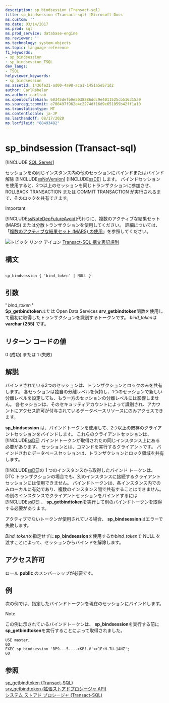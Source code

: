 ```yaml
---
description: sp_bindsession (Transact-sql)
title: sp_bindsession (Transact-sql) |Microsoft Docs
ms.custom: ''
ms.date: 03/14/2017
ms.prod: sql
ms.prod_service: database-engine
ms.reviewer: ''
ms.technology: system-objects
ms.topic: language-reference
f1_keywords:
- sp_bindsession
- sp_bindsession_TSQL
dev_langs:
- TSQL
helpviewer_keywords:
- sp_bindsession
ms.assetid: 1436fe21-ad00-4a98-aca1-1451a5e571d2
author: CarlRabeler
ms.author: carlrab
ms.openlocfilehash: 60345defb9e5038286ddc9e4011525cb516315a9
ms.sourcegitcommit: e700497f962e4c2274df16d9e651059b42ff1a10
ms.translationtype: MT
ms.contentlocale: ja-JP
ms.lasthandoff: 08/17/2020
ms.locfileid: "88493482"
---
```

# <a name="sp_bindsession-transact-sql"></a>sp_bindsession (Transact-sql)
[!INCLUDE [SQL Server](../../includes/applies-to-version/sqlserver.md)]

  セッションをの同じインスタンス内の他のセッションにバインドまたはバインド解除 [!INCLUDE[ssNoVersion](../../includes/ssnoversion-md.md)] [!INCLUDE[ssDE](../../includes/ssde-md.md)] します。 バインドセッションを使用すると、2つ以上のセッションを同じトランザクションに参加させ、ROLLBACK TRANSACTION または COMMIT TRANSACTION が実行されるまで、そのロックを共有できます。  
  
> [!IMPORTANT]  
>  [!INCLUDE[ssNoteDepFutureAvoid](../../includes/ssnotedepfutureavoid-md.md)]代わりに、複数のアクティブな結果セット (MARS) または分散トランザクションを使用してください。 詳細については、「[複数のアクティブな結果セット &#40;MARS&#41; の使用](../../relational-databases/native-client/features/using-multiple-active-result-sets-mars.md)」を参照してください。  
  
 ![トピック リンク アイコン](../../database-engine/configure-windows/media/topic-link.gif "トピック リンク アイコン") [Transact-SQL 構文表記規則](../../t-sql/language-elements/transact-sql-syntax-conventions-transact-sql.md)  
  
## <a name="syntax"></a>構文  
  
```  
  
sp_bindsession { 'bind_token' | NULL }  
```  
  
## <a name="arguments"></a>引数  
 **'** *bind_token* **'**  
 **Sp_getbindtoken**または Open Data Services **srv_getbindtoken**関数を使用して最初に取得したトランザクションを識別するトークンです。 *bind_token*は **varchar (255)** です。  
  
## <a name="return-code-values"></a>リターン コードの値  
 0 (成功) または 1 (失敗)  
  
## <a name="remarks"></a>解説  
 バインドされている2つのセッションは、トランザクションとロックのみを共有します。 各セッションは独自の分離レベルを保持し、1つのセッションで新しい分離レベルを設定しても、もう一方のセッションの分離レベルには影響しません。 各セッションは、そのセキュリティアカウントによって識別され、アカウントにアクセス許可が付与されているデータベースリソースにのみアクセスできます。  
  
 **sp_bindsession** は、バインドトークンを使用して、2つ以上の既存のクライアントセッションをバインドします。 これらのクライアントセッションは、 [!INCLUDE[ssDE](../../includes/ssde-md.md)] バインドトークンが取得されたの同じインスタンス上にある必要があります。 セッションとは、コマンドを実行するクライアントです。 バインドされたデータベースセッションは、トランザクションとロック領域を共有します。  
  
 [!INCLUDE[ssDE](../../includes/ssde-md.md)]の 1 つのインスタンスから取得したバインド トークンは、DTC トランザクションの場合でも、別のインスタンスに接続するクライアント セッションには使用できません。 バインドトークンは、各インスタンス内でのみローカルに有効であり、複数のインスタンス間で共有することはできません。 の別のインスタンスでクライアントセッションをバインドするには [!INCLUDE[ssDE](../../includes/ssde-md.md)] 、 **sp_getbindtoken**を実行して別のバインドトークンを取得する必要があります。  
  
 アクティブでないトークンが使用されている場合、 **sp_bindsession**はエラーで失敗します。  
  
 *Bind_token*を指定せずに**sp_bindsession**を使用するか*bind_token*で NULL を渡すことによって、セッションからバインドを解除します。  
  
## <a name="permissions"></a>アクセス許可  
 ロール **public** のメンバーシップが必要です。  
  
## <a name="examples"></a>例  
 次の例では、指定したバインドトークンを現在のセッションにバインドします。  
  
> [!NOTE]  
>  この例に示されているバインドトークンは、 **sp_bindsession**を実行する前に**sp_getbindtoken**を実行することによって取得されました。  
  
```  
USE master;  
GO  
EXEC sp_bindsession 'BP9---5---->KB?-V'<>1E:H-7U-]ANZ';  
GO  
```  
  
## <a name="see-also"></a>参照  
 [sp_getbindtoken &#40;Transact-SQL&#41;](../../relational-databases/system-stored-procedures/sp-getbindtoken-transact-sql.md)   
 [srv_getbindtoken &#40;拡張ストアドプロシージャ API&#41;](../../relational-databases/extended-stored-procedures-reference/srv-getbindtoken-extended-stored-procedure-api.md)   
 [システム ストアド プロシージャ &#40;Transact-SQL&#41;](../../relational-databases/system-stored-procedures/system-stored-procedures-transact-sql.md)  
  
  

